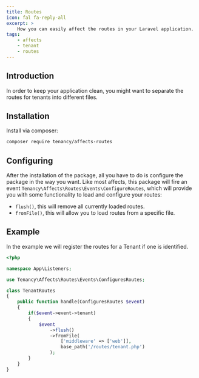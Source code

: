 ```yaml
---
title: Routes
icon: fal fa-reply-all
excerpt: >
    How you can easily affect the routes in your Laravel application.
tags:
    - affects
    - tenant
    - routes
---
```


## Introduction
In order to keep your application clean, you might want to separate the routes for tenants into different files.

## Installation
Install via composer:
```bash
composer require tenancy/affects-routes 
```

## Configuring
After the installation of the package, all you have to do is configure the package in the way you want. Like most affects, this package will fire an event `Tenancy\Affects\Routes\Events\ConfigureRoutes`, which will provide you with some functionality to load and configure your routes:
- `flush()`, this will remove all currently loaded routes.
- `fromFile()`, this will allow you to load routes from a specific file.

## Example
In the example we will register the routes for a Tenant if one is identified.
```php
<?php

namespace App\Listeners;

use Tenancy\Affects\Routes\Events\ConfiguresRoutes;

class TenantRoutes 
{
    public function handle(ConfiguresRoutes $event) 
    {
        if($event->event->tenant)
        {
            $event
                ->flush()
                ->fromFile(
                    ['middleware' => ['web']],
                    base_path('/routes/tenant.php')
                );
        }
    }
}
```
